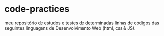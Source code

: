 # code-practices

meu repositório de estudos e testes de determinadas linhas de códigos das seguintes linguagens de Desenvolvimento Web (html, css & JS).